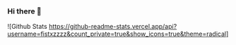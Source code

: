 ### Hi there 👋

![Github Stats https://github-readme-stats.vercel.app/api?username=fistxzzzz&count_private=true&show_icons=true&theme=radical]
